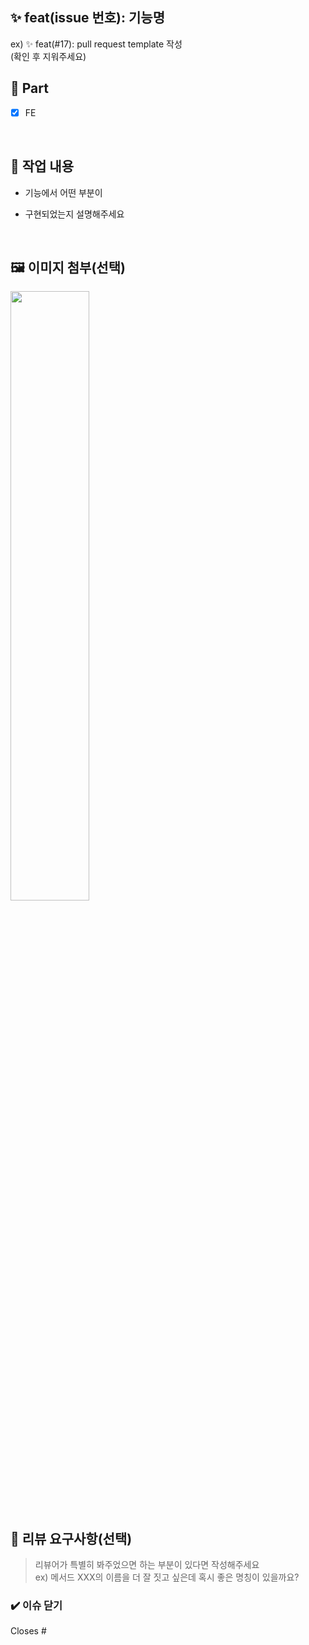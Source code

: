 ## ✨ feat(issue 번호): 기능명  
ex) ✨ feat(#17): pull request template 작성  
(확인 후 지워주세요)

## 🔘 Part

- [x] FE

<br/>

## 🔎 작업 내용

- 기능에서 어떤 부분이

- 구현되었는지 설명해주세요

  <br/>

## 🖼️ 이미지 첨부(선택)

<img src="파일주소" width="50%" height="50%"/>

<br/>

## 💬 리뷰 요구사항(선택)

> 리뷰어가 특별히 봐주었으면 하는 부분이 있다면 작성해주세요  
> ex) 메서드 XXX의 이름을 더 잘 짓고 싶은데 혹시 좋은 명칭이 있을까요?

### ✔️ 이슈 닫기

Closes #<issue-number>
